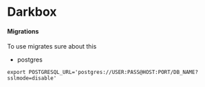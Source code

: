 # Darkbox


#### Migrations
To use migrates sure about this
- postgres
```shell
export POSTGRESQL_URL='postgres://USER:PASS@HOST:PORT/DB_NAME?sslmode=disable'
```